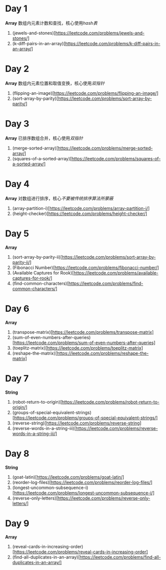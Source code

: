 # Day 1
**Array**
数组内元素计数和查找，核心使用*hash表*
1. (jewels-and-stones)[https://leetcode.com/problems/jewels-and-stones/]
2. (k-diff-pairs-in-an-array)[https://leetcode.com/problems/k-diff-pairs-in-an-array/]

# Day 2
**Array**
数组内元素位置和取值变换，核心使用*双指针*

1. (flipping-an-image)[https://leetcode.com/problems/flipping-an-image/]
2. (sort-array-by-parity)[https://leetcode.com/problems/sort-array-by-parity/]

# Day 3
**Array**
已排序数组合并，核心使用*双指针*
1. (merge-sorted-array)[https://leetcode.com/problems/merge-sorted-array/]
2. (squares-of-a-sorted-array)[https://leetcode.com/problems/squares-of-a-sorted-array/]

# Day 4
**Array**
对数组进行排序，核心*不要被传统排序算法所蒙蔽*
1. (array-partition-i)[https://leetcode.com/problems/array-partition-i/]
2. (height-checker)[https://leetcode.com/problems/height-checker/]

# Day 5
**Array**
1. (sort-array-by-parity-ii)[https://leetcode.com/problems/sort-array-by-parity-ii/]
2. (Fibonacci Number)[https://leetcode.com/problems/fibonacci-number/]
3. (Available Captures for Rook)[https://leetcode.com/problems/available-captures-for-rook/]
4. (find-common-characters)[https://leetcode.com/problems/find-common-characters/]

# Day 6
**Array**
1. (transpose-matrix)[https://leetcode.com/problems/transpose-matrix]
2. (sum-of-even-numbers-after-queries)[https://leetcode.com/problems/sum-of-even-numbers-after-queries]
3. (toeplitz-matrix)[https://leetcode.com/problems/toeplitz-matrix]
4. (reshape-the-matrix)[https://leetcode.com/problems/reshape-the-matrix]

# Day 7
**String**
1. (robot-return-to-origin)[https://leetcode.com/problems/robot-return-to-origin/]
2. (groups-of-special-equivalent-strings)[https://leetcode.com/problems/groups-of-special-equivalent-strings/]
3. (reverse-string)[https://leetcode.com/problems/reverse-string]
4. (reverse-words-in-a-string-iii)[https://leetcode.com/problems/reverse-words-in-a-string-iii/]

# Day 8
**String**
1. (goat-latin)[https://leetcode.com/problems/goat-latin/]
2. (reorder-log-files)[https://leetcode.com/problems/reorder-log-files/]
3. (longest-uncommon-subsequence-i)[https://leetcode.com/problems/longest-uncommon-subsequence-i/]
4. (reverse-only-letters)[https://leetcode.com/problems/reverse-only-letters/]

# Day 9
**Array**
1. (reveal-cards-in-increasing-order)[https://leetcode.com/problems/reveal-cards-in-increasing-order]
2. (find-all-duplicates-in-an-array)[https://leetcode.com/problems/find-all-duplicates-in-an-array/]
